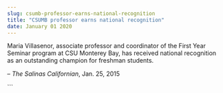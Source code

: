 ```yaml
---
slug: csumb-professor-earns-national-recognition
title: "CSUMB professor earns national recognition"
date: January 01 2020
---
```


 
<p>
  Maria Villasenor, associate professor and coordinator of the First Year
  Seminar program at CSU Monterey Bay, has received national recognition as an
  outstanding champion for freshman students.
</p>
<p>– <em>The Salinas Californian</em>, Jan. 25, 2015</p>
```
